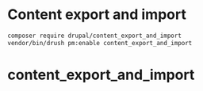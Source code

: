 # Content export and import

```sh
composer require drupal/content_export_and_import
vendor/bin/drush pm:enable content_export_and_import
```
# content_export_and_import
